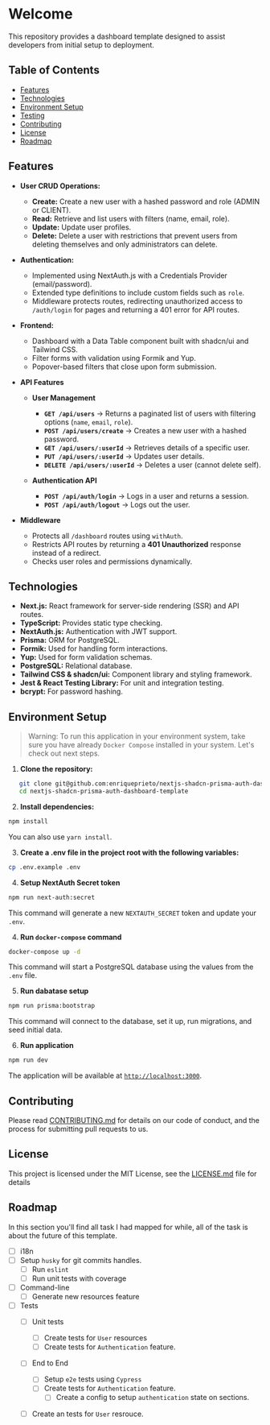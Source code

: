 # Welcome

This repository provides a dashboard template designed to assist developers from initial setup to deployment.

## Table of Contents

- [Features](#features)
- [Technologies](#technologies)
- [Environment Setup](#environment-setup)
- [Testing](#testing)
- [Contributing](#contributing)
- [License](#license)
- [Roadmap](#roadmap)

## Features

- **User CRUD Operations:**
  - **Create:** Create a new user with a hashed password and role (ADMIN or CLIENT).
  - **Read:** Retrieve and list users with filters (name, email, role).
  - **Update:** Update user profiles.
  - **Delete:** Delete a user with restrictions that prevent users from deleting themselves and only administrators can delete.

- **Authentication:**
  - Implemented using NextAuth.js with a Credentials Provider (email/password).
  - Extended type definitions to include custom fields such as `role`.
  - Middleware protects routes, redirecting unauthorized access to `/auth/login` for pages and returning a 401 error for API routes.

- **Frontend:**
  - Dashboard with a Data Table component built with shadcn/ui and Tailwind CSS.
  - Filter forms with validation using Formik and Yup.
  - Popover-based filters that close upon form submission.

- **API Features**
    - **User Management**
        - **`GET /api/users`** → Returns a paginated list of users with filtering options (`name`, `email`, `role`).
        - **`POST /api/users/create`** → Creates a new user with a hashed password.
        - **`GET /api/users/:userId`** → Retrieves details of a specific user.
        - **`PUT /api/users/:userId`** → Updates user details.
        - **`DELETE /api/users/:userId`** → Deletes a user (cannot delete self).

    - **Authentication API**
        - **`POST /api/auth/login`** → Logs in a user and returns a session.
        - **`POST /api/auth/logout`** → Logs out the user.

- **Middleware**
  - Protects all `/dashboard` routes using `withAuth`.
  - Restricts API routes by returning a **401 Unauthorized** response instead of a redirect.
  - Checks user roles and permissions dynamically.

## Technologies

- **Next.js:** React framework for server-side rendering (SSR) and API routes.
- **TypeScript:** Provides static type checking.
- **NextAuth.js:** Authentication with JWT support.
- **Prisma:** ORM for PostgreSQL.
- **Formik:** Used for handling form interactions.
- **Yup:** Used for form validation schemas.
- **PostgreSQL:** Relational database.
- **Tailwind CSS & shadcn/ui:** Component library and styling framework.
- **Jest & React Testing Library:** For unit and integration testing.
- **bcrypt:** For password hashing.

## Environment Setup

> Warning: To run this application in your environment system, take sure you have already `Docker Compose` installed in your system. Let's check out next steps.

1. **Clone the repository:**

```bash
   git clone git@github.com:enriqueprieto/nextjs-shadcn-prisma-auth-dashboard-template.git
   cd nextjs-shadcn-prisma-auth-dashboard-template
```

2. **Install dependencies:**

```bash
npm install
```

You can also use `yarn install`.

3. **Create a .env file in the project root with the following variables:**

```bash
cp .env.example .env
```

4. **Setup NextAuth Secret token**

```bash
npm run next-auth:secret
```

This command will generate a new `NEXTAUTH_SECRET` token and update your `.env`.

4. **Run `docker-compose` command**

```bash
docker-compose up -d
```

This command will start a PostgreSQL database using the values from the `.env` file.

5. **Run dabatase setup**

```bash
npm run prisma:bootstrap
```

This command will connect to the database, set it up, run migrations, and seed initial data.


6. **Run application**

```bash
npm run dev
```

The application will be available at [`http://localhost:3000`](http://localhost:3000).

## Contributing

Please read [CONTRIBUTING.md](./CONTRIBUTING.md) for details on our code of conduct, and the process for submitting pull requests to us.

## License
This project is licensed under the MIT License, see the [LICENSE.md](./LICENSE.md) file for details

## Roadmap

In this section you'll find all task I had mapped for while, all of the task is about the future of this template.

- [ ] i18n
- [ ] Setup `husky` for git commits handles.
  - [ ] Run `eslint`
  - [ ] Run unit tests with coverage
- [ ] Command-line
  - [ ] Generate new resources feature
- [ ] Tests
  - [ ] Unit tests
    - [ ] Create tests for `User` resources
    - [ ] Create tests for `Authentication` feature.
  - [ ] End to End
    - [ ] Setup `e2e` tests using `Cypress`
    - [ ] Create tests for `Authentication` feature.
      - [ ] Create a config to setup `authentication` state on sections.
  - [ ] Create an tests for `User` resrouce.

